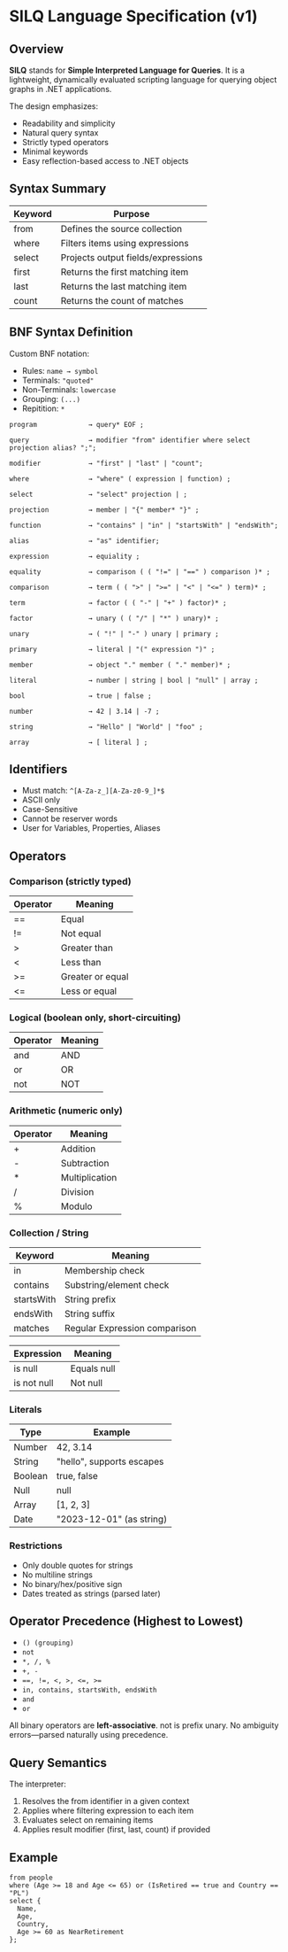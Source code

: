 # SILQ Language Specification (v1)

## Overview

**SILQ** stands for **Simple Interpreted Language for Queries**.
It is a lightweight, dynamically evaluated scripting language for querying object graphs in .NET applications.

The design emphasizes:

- Readability and simplicity
- Natural query syntax
- Strictly typed operators
- Minimal keywords
- Easy reflection-based access to .NET objects

## Syntax Summary

| Keyword | Purpose                            |
| ------- | ---------------------------------- |
| from    | Defines the source collection      |
| where   | Filters items using expressions    |
| select  | Projects output fields/expressions |
| first   | Returns the first matching item    |
| last    | Returns the last matching item     |
| count   | Returns the count of matches       |

## BNF Syntax Definition

Custom BNF notation:

- Rules: `name → symbol`
- Terminals: `"quoted"`
- Non-Terminals: `lowercase`
- Grouping: `(...)`
- Repitition: `*`

```bnf
program             → query* EOF ;

query               → modifier "from" identifier where select projection alias? ";";

modifier            → "first" | "last" | "count";

where               → "where" ( expression | function) ;

select              → "select" projection | ;

projection          → member | "{" member* "}" ;

function            → "contains" | "in" | "startsWith" | "endsWith";

alias               → "as" identifier;

expression          → equiality ;

equality            → comparison ( ( "!=" | "==" ) comparison )* ;

comparison          → term ( ( ">" | ">=" | "<" | "<=" ) term)* ;

term                → factor ( ( "-" | "+" ) factor)* ;

factor              → unary ( ( "/" | "*" ) unary)* ;

unary               → ( "!" | "-" ) unary | primary ;

primary             → literal | "(" expression ")" ;

member              → object "." member ( "." member)* ;

literal             → number | string | bool | "null" | array ;

bool                → true | false ;

number              → 42 | 3.14 | -7 ;

string              → "Hello" | "World" | "foo" ;

array               → [ literal ] ;
```

## Identifiers

- Must match: `^[A-Za-z_][A-Za-z0-9_]*$`
- ASCII only
- Case-Sensitive
- Cannot be reserver words
- User for Variables, Properties, Aliases

## Operators

### Comparison (strictly typed)

| Operator | Meaning          |
| -------- | ---------------- |
| ==       | Equal            |
| !=       | Not equal        |
| >        | Greater than     |
| <        | Less than        |
| >=       | Greater or equal |
| <=       | Less or equal    |

### Logical (boolean only, short-circuiting)

| Operator | Meaning |
| -------- | ------- |
| and      | AND     |
| or       | OR      |
| not      | NOT     |

### Arithmetic (numeric only)

| Operator | Meaning        |
| -------- | -------------- |
| +        | Addition       |
| -        | Subtraction    |
| \*       | Multiplication |
| /        | Division       |
| %        | Modulo         |

### Collection / String

| Keyword    | Meaning                       |
| ---------- | ----------------------------- |
| in         | Membership check              |
| contains   | Substring/element check       |
| startsWith | String prefix                 |
| endsWith   | String suffix                 |
| matches    | Regular Expression comparison |

| Expression  | Meaning     |
| ----------- | ----------- |
| is null     | Equals null |
| is not null | Not null    |

### Literals

| Type    | Example                   |
| ------- | ------------------------- |
| Number  | 42, 3.14                  |
| String  | "hello", supports escapes |
| Boolean | true, false               |
| Null    | null                      |
| Array   | [1, 2, 3]                 |
| Date    | "2023-12-01" (as string)  |

### Restrictions
- Only double quotes for strings
- No multiline strings
- No binary/hex/positive sign
- Dates treated as strings (parsed later)

## Operator Precedence (Highest to Lowest)
- `() (grouping)`
- `not`
- `*, /, %`
- `+, -`
- `==, !=, <, >, <=, >=`
- `in, contains, startsWith, endsWith`
- `and`
- `or`

All binary operators are **left-associative**. not is prefix unary. No ambiguity errors—parsed naturally using precedence.

## Query Semantics
The interpreter:
1. Resolves the from identifier in a given context
2. Applies where filtering expression to each item
3. Evaluates select on remaining items
4. Applies result modifier (first, last, count) if provided

## Example

```silq
from people
where (Age >= 18 and Age <= 65) or (IsRetired == true and Country == "PL")
select {
  Name,
  Age,
  Country,
  Age >= 60 as NearRetirement
};
```